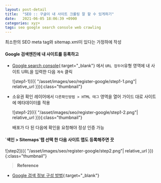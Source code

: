 ```yaml
---
layout: post-detail
title:  "SEO :: 구글이 내 사이트 크롤링 잘 할 수 있게하기"
date:   2021-06-05 18:06:39 +0900
categories: xyz+
tags: seo google search console web crawling 
---
```


<p class="warning">최소한의 SEO meta tag와 sitemap.xml이 있다는 가정하에 작성</p>

<div markdown="1" class="stepper text mt-2">
<h4 markdown="1" data-step="1" class="title">
    Google 검색엔진에 내 사이트를 등록하고
</h4>

* [Google search console](https://search.google.com/search-console/welcome?utm_source=about-page){:target="_blank"}
에서 `URL 접두어`유형 영역에 내 사이트 URL을 입력한 다음 `계속` 클릭 
    <br/>
    
    ![step1-1]({{ "/asset/images/seo/register-google/step1-1.png"| relative_url }}){:class="thumbnail"}

* 소유권 확인 레이어에서 `다른확인방법 > HTML 태그` 영역을 열어 가이드 대로 사이트에 메타데이터를 적용
    <br/>
    
    ![step1-2]({{ "/asset/images/seo/register-google/step1-2.png"| relative_url }}){:class="thumbnail"}
    <p class="info ml-3">배포가 다 된 다음에 확인을 요청해야 정상 인증 가능</p>

</div>

<div markdown="1" class="stepper text mb-4">
<h4 markdown="1" data-step="2" class="title">
    `색인 > Sitemaps`탭 선택 한 다음 사이트 맵도 등록해주면 끗
</h4>

![step2]({{ "/asset/images/seo/register-google/step2.png"| relative_url }}){:class="thumbnail"}
</div>



> **Reference**
* [Google 검색 정보 구성 방법](https://www.google.com/intl/ko/search/howsearchworks/crawling-indexing/){:target="_blank"}
